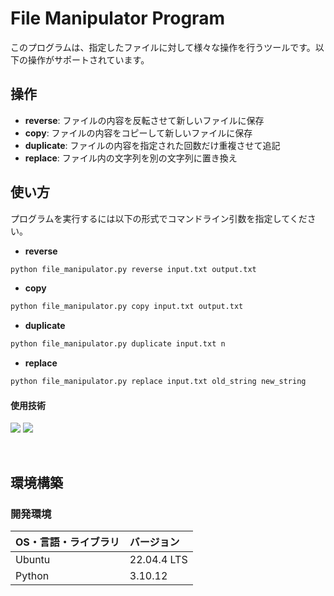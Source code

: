 # File Manipulator Program

このプログラムは、指定したファイルに対して様々な操作を行うツールです。以下の操作がサポートされています。

## 操作

- **reverse**: ファイルの内容を反転させて新しいファイルに保存
- **copy**: ファイルの内容をコピーして新しいファイルに保存
- **duplicate**: ファイルの内容を指定された回数だけ重複させて追記
- **replace**: ファイル内の文字列を別の文字列に置き換え

## 使い方

プログラムを実行するには以下の形式でコマンドライン引数を指定してください。


- **reverse**
```bash
python file_manipulator.py reverse input.txt output.txt
```
- **copy**
```bash
python file_manipulator.py copy input.txt output.txt
```
- **duplicate**
```bash
python file_manipulator.py duplicate input.txt n
```
- **replace**
```bash
python file_manipulator.py replace input.txt old_string new_string
```

#### 使用技術
<p style="display: inline">
<img src="https://img.shields.io/badge/-Linux-212121.svg?logo=linux&style=popout">
<img src="https://img.shields.io/badge/-Python-FFC107.svg?logo=python&style=popout">
</p>

&nbsp;

## 環境構築
### 開発環境
| OS・言語・ライブラリ | バージョン |
| :------- | :------ |
| Ubuntu | 22.04.4 LTS |
| Python | 3.10.12 |

&nbsp;
